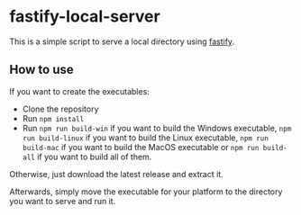 # fastify-local-server

This is a simple script to serve a local directory using [fastify](https://www.fastify.io/).

## How to use

If you want to create the executables:
- Clone the repository
- Run `npm install`
- Run `npm run build-win` if you want to build the Windows executable, `npm run build-linux` if you want to build the Linux executable, `npm run build-mac` if you want to build the MacOS executable or `npm run build-all` if you want to build all of them.

Otherwise, just download the latest release and extract it.

Afterwards, simply move the executable for your platform to the directory you want to serve and run it.